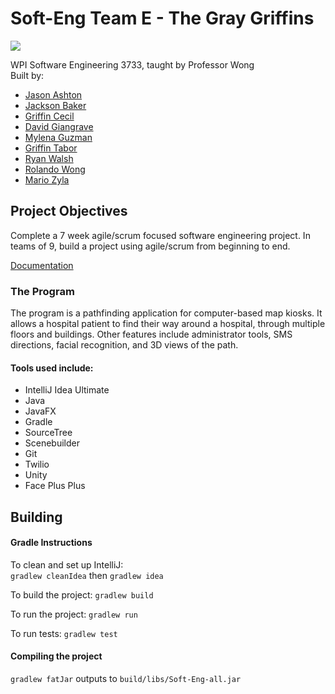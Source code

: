 # Soft-Eng Team E - The Gray Griffins

![](https://travis-ci.org/gftabor/Soft-Eng.svg?branch=master)

WPI Software Engineering 3733, taught by Professor Wong  
Built by:
 - [Jason Ashton](https://github.com/jasonashton)
 - [Jackson Baker](https://github.com/jcbakerWPI)
 - [Griffin Cecil](https://github.com/gdcecil)
 - [David Giangrave](https://github.com/dgiangrave)
 - [Mylena Guzman](https://github.com/picklesole)
 - [Griffin Tabor](https://github.com/gftabor)
 - [Ryan Walsh](https://github.com/r-walsh-wpi)
 - [Rolando Wong](https://github.com/ARWongQ)
 - [Mario Zyla](https://github.com/mazyla)
 
## Project Objectives
Complete a 7 week agile/scrum focused software engineering project. 
In teams of 9, build a project using agile/scrum from beginning to end.

[Documentation](https://rawgit.com/gftabor/Soft-Eng/master/src/main/resources/docs/index.html)

### The Program
The program is a pathfinding application for computer-based map kiosks. 
It allows a hospital patient to find their way around a hospital, through multiple floors
and buildings. Other features include administrator tools, SMS directions, facial recognition,
and 3D views of the path.

#### Tools used include:
 - IntelliJ Idea Ultimate
 - Java
 - JavaFX
 - Gradle
 - SourceTree
 - Scenebuilder
 - Git
 - Twilio
 - Unity
 - Face Plus Plus
 
 
## Building
#### Gradle Instructions
To clean and set up IntelliJ:  
`gradlew cleanIdea` then `gradlew idea`

To build the project:
`gradlew build`

To run the project:
`gradlew run`

To run tests:
`gradlew test`

#### Compiling the project
`gradlew fatJar` 
outputs to `build/libs/Soft-Eng-all.jar`

